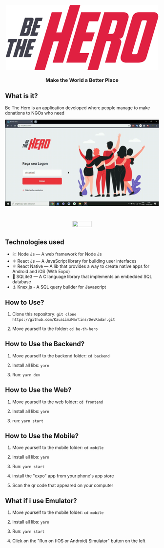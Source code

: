 <h3 align="center">
<img src="./frontend/src/assets/logo.svg" />
 <br/>
 <br/>
 Make the World a Better Place
</h3>



## What is it?

Be The Hero is an application developed where people manage to make donations to NGOs who need

<img src="./gifDemo3.gif" />

<br />

<h1 align="center">
 <img src="./gifDemo2.gif" width="35%" height="35%" />
</h1>

## Technologies used

* 💹 Node Js — A web framework for Node Js
* ⚛️ React Js — A JavaScript library for building user interfaces
* ⚛️ React Native — A lib that provides a way to create native apps for Android and iOS (With Expo)
* 📄 SQLite3 — A C language library that implements an embedded SQL database
* ⚓ Knex.js - A SQL query builder for Javascript

## How to Use?

1. Clone this repository: `git clone https://github.com/KauaLimaMartins/DevRadar.git`

2. Move yourself to the folder: `cd be-th-hero`

## How to Use the Backend?

1. Move yourself to the backend folder: `cd backend`

2. Install all libs: `yarn`

3. Run: `yarn dev`

## How to Use the Web?

1. Move yourself to the web folder: `cd frontend`

2. Install all libs: `yarn`

3. run: `yarn start`

## How to Use the Mobile?

1. Move yourself to the mobile folder: `cd mobile`

2. Install all libs: `yarn`

3. Run: `yarn start`

4. install the "expo" app from your phone's app store

5. Scan the qr code that appeared on your computer

## What if i use Emulator?

1. Move yourself to the mobile folder: `cd mobile`

2. Install all libs: `yarn`

3. Run: `yarn start`

4. Click on the "Run on (IOS or Android) Simulator" button on the left
